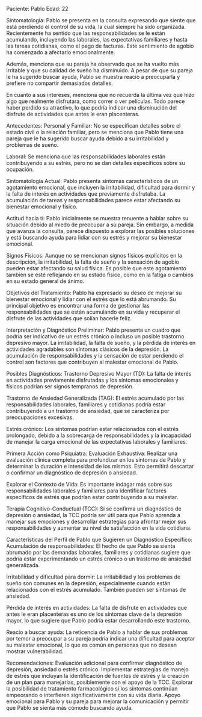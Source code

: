 Paciente: Pablo
Edad: 22

Sintomatología:
Pablo se presenta en la consulta expresando que siente que está perdiendo el control de su vida, la cual siempre ha sido organizada. Recientemente ha sentido que las responsabilidades se le están acumulando, incluyendo las laborales, las expectativas familiares y hasta las tareas cotidianas, como el pago de facturas. Este sentimiento de agobio ha comenzado a afectarlo emocionalmente.

Además, menciona que su pareja ha observado que se ha vuelto más irritable y que su calidad de sueño ha disminuido. A pesar de que su pareja le ha sugerido buscar ayuda, Pablo se muestra reacio a preocuparla y prefiere no compartir demasiados detalles.

En cuanto a sus intereses, menciona que no recuerda la última vez que hizo algo que realmente disfrutara, como correr o ver películas. Todo parece haber perdido su atractivo, lo que podría indicar una disminución del disfrute de actividades que antes le eran placenteras.

Antecedentes:
Personal y Familiar: No se especifican detalles sobre el estado civil o la relación familiar, pero se menciona que Pablo tiene una pareja que le ha sugerido buscar ayuda debido a su irritabilidad y problemas de sueño.

Laboral: Se menciona que las responsabilidades laborales están contribuyendo a su estrés, pero no se dan detalles específicos sobre su ocupación.

Sintomatología Actual:
Pablo presenta síntomas característicos de un agotamiento emocional, que incluyen la irritabilidad, dificultad para dormir y la falta de interés en actividades que previamente disfrutaba. La acumulación de tareas y responsabilidades parece estar afectando su bienestar emocional y físico.

Actitud hacia ti:
Pablo inicialmente se muestra renuente a hablar sobre su situación debido al miedo de preocupar a su pareja. Sin embargo, a medida que avanza la consulta, parece dispuesto a explorar las posibles soluciones y está buscando ayuda para lidiar con su estrés y mejorar su bienestar emocional.

Signos Físicos:
Aunque no se mencionan signos físicos explícitos en la descripción, la irritabilidad, la falta de sueño y la sensación de agobio pueden estar afectando su salud física. Es posible que este agotamiento también se esté reflejando en su estado físico, como en la fatiga o cambios en su estado general de ánimo.

Objetivos del Tratamiento:
Pablo ha expresado su deseo de mejorar su bienestar emocional y lidiar con el estrés que lo está abrumando. Su principal objetivo es encontrar una forma de gestionar las responsabilidades que se están acumulando en su vida y recuperar el disfrute de las actividades que solían hacerle feliz.

Interpretación y Diagnóstico Preliminar:
Pablo presenta un cuadro que podría ser indicativo de un estrés crónico o incluso un posible trastorno depresivo mayor. La irritabilidad, la falta de sueño, y la pérdida de interés en actividades agradables son síntomas clásicos de la depresión. La acumulación de responsabilidades y la sensación de estar perdiendo el control son factores que contribuyen al malestar emocional de Pablo.

Posibles Diagnósticos:
Trastorno Depresivo Mayor (TD): La falta de interés en actividades previamente disfrutadas y los síntomas emocionales y físicos podrían ser signos tempranos de depresión.

Trastorno de Ansiedad Generalizada (TAG): El estrés acumulado por las responsabilidades laborales, familiares y cotidianas podría estar contribuyendo a un trastorno de ansiedad, que se caracteriza por preocupaciones excesivas.

Estrés crónico: Los síntomas podrían estar relacionados con el estrés prolongado, debido a la sobrecarga de responsabilidades y la incapacidad de manejar la carga emocional de las expectativas laborales y familiares.

Primera Acción como Psiquiatra:
Evaluación Exhaustiva: Realizar una evaluación clínica completa para profundizar en los síntomas de Pablo y determinar la duración e intensidad de los mismos. Esto permitirá descartar o confirmar un diagnóstico de depresión o ansiedad.

Explorar el Contexto de Vida: Es importante indagar más sobre sus responsabilidades laborales y familiares para identificar factores específicos de estrés que podrían estar contribuyendo a su malestar.

Terapia Cognitivo-Conductual (TCC): Si se confirma un diagnóstico de depresión o ansiedad, la TCC podría ser útil para que Pablo aprenda a manejar sus emociones y desarrollar estrategias para afrontar mejor sus responsabilidades y aumentar su nivel de satisfacción en la vida cotidiana.

Características del Perfil de Pablo que Sugieren un Diagnóstico Específico:
Acumulación de responsabilidades: El hecho de que Pablo se sienta abrumado por las demandas laborales, familiares y cotidianas sugiere que podría estar experimentando un estrés crónico o un trastorno de ansiedad generalizada.

Irritabilidad y dificultad para dormir: La irritabilidad y los problemas de sueño son comunes en la depresión, especialmente cuando están relacionados con el estrés acumulado. También pueden ser síntomas de ansiedad.

Pérdida de interés en actividades: La falta de disfrute en actividades que antes le eran placenteras es uno de los síntomas clave de la depresión mayor, lo que sugiere que Pablo podría estar desarrollando este trastorno.

Reacio a buscar ayuda: La reticencia de Pablo a hablar de sus problemas por temor a preocupar a su pareja podría indicar una dificultad para aceptar su malestar emocional, lo que es común en personas que no desean mostrar vulnerabilidad.

Recomendaciones:
Evaluación adicional para confirmar diagnóstico de depresión, ansiedad o estrés crónico.
Implementar estrategias de manejo de estrés que incluyan la identificación de fuentes de estrés y la creación de un plan para manejarlas, posiblemente con el apoyo de la TCC.
Explorar la posibilidad de tratamiento farmacológico si los síntomas continúan empeorando o interfieren significativamente con su vida diaria.
Apoyo emocional para Pablo y su pareja para mejorar la comunicación y permitir que Pablo se sienta más cómodo buscando ayuda.
